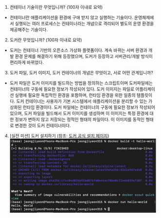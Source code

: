 1. 컨테이너 기술이란 무엇입니까? (100자 이내로 요약)
- 컨테이너란 애플리케이션을 환경에 구애 받지 않고 실행하는 기술이다. 운영체제에서 실행되는 여러 프로세스는 컨테이너라는 개념으로 격리되어 별도의 운영 환경을 제공해주는 기술이다. 
2. 도커란 무엇입니까? (100자 이내로 요약)
- 도커는 컨테이너 기반의 오픈소스 가상화 플랫폼이다. 계속 바뀌는 서버 환경과 개발 환경 문제를 해결하기 위해 등장했으며, 도커가 등장하고 서버관리/개발 방식이 편리하게 바뀌었다.
3. 도커 파일, 도커 이미지, 도커 컨테이너의 개념은 무엇이고, 서로 어떤 관계입니까?
- 도커 파일은 도커 이미지를 빌드하는 방법을 정의하는 스크립트이며 도커파일에는 컨테이너의 구동에 필요한 정보가 작성되어 있다. 도커 이미지는 파일로 어플리케이션 실행에 필요한 독립적인 환경을 포함하며, 런타임 환경을 위한 일종의 템플릿이다. 도커 컨테이너는 사용자가 기본 시스템에서 애플리케이션을 분리할 수 있는 가상화된 런타임 환경이다.
도커 파일에는 컨테이너의 구동에 필요한 정보가 작성되어있으며, 도커 파일을 빌드해서 도커 이미지를 생성하며 이 이미지는 특정 환경에 대한 정보가 변하지 않고 저장되는 정적인 형태의 파일이다. 이 이미지를 동적인 형태로 변경한 것이 도커 컨테이너이다.

4. [실전 미션] 도커 설치하기 (참조: [도커 공식 설치 페이지](https://docs.docker.com/engine/install/))
![도커 실행](docker-run.png)